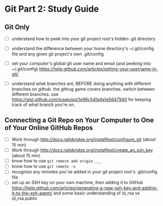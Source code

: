 # Git Part 2: Study Guide

## Git Only

- [ ] understand how to peek into your git project root's hidden .git directory

- [ ] understand the difference between your home directory's ~/.git/config file and any given git project's own .git/config

- [ ] set your computer's global git user name and email (and peeking into ~/.git/config) https://help.github.com/articles/setting-your-username-in-git/

- [ ] understand what branches are, BEFORE doing anything with different branches on github. the githug game covers branches. switch between different branches. use https://gist.github.com/joseluisq/1e96c54fa4e1e5647940 for keeping track of what branch you're on.

## Connecting a Git Repo on Your Computer to One of Your Online GitHub Repos

- [ ] Work through http://docs.railsbridge.org/installfest/configure_git (about 15 min)
- [ ] Work through http://docs.railsbridge.org/installfest/create_an_ssh_key (about 15 min)
- [ ] know how to use `git remote add origin ___`
- [ ] know how to use `git remote -v`
- [ ] recognize any remotes you've added in your git project root's .git/config file
- [ ] set up an SSH key on your own machine, then adding it to GitHub https://help.github.com/articles/generating-a-new-ssh-key-and-adding-it-to-the-ssh-agent/ and some basic understanding of id_rsa vs id_rsa.public
